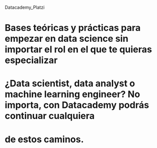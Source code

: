 Datacademy_Platzi

# Bases teóricas y prácticas para empezar en data science sin importar el rol en el que te quieras especializar
# ¿Data scientist, data analyst o machine learning engineer? No importa, con Datacademy podrás continuar cualquiera
# de estos caminos. 
